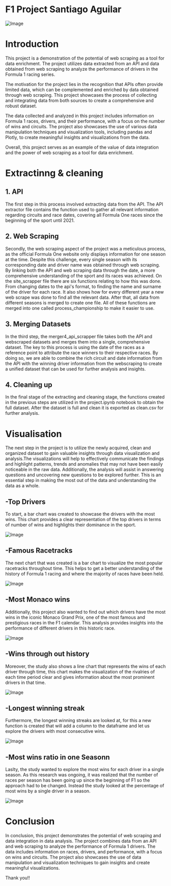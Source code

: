 # F1 Project Santiago Aguilar

![Image](img/portada.png)

# Introduction

This project is a demonstration of the potential of web scraping as a tool for data enrichment. The project utilizes data extracted from an API and data obtained from web scraping to analyze the performance of drivers in the Formula 1 racing series.

The motivation for the project lies in the recognition that APIs often provide limited data, which can be complemented and enriched by data obtained through web scraping. This project showcases the process of collecting and integrating data from both sources to create a comprehensive and robust dataset.

The data collected and analyzed in this project includes information on Formula 1 races, drivers, and their performance, with a focus on the number of wins and circuits. The project also showcases the use of various data manipulation techniques and visualization tools, including pandas and Plotly, to create meaningful insights and visualizations from the data.

Overall, this project serves as an example of the value of data integration and the power of web scraping as a tool for data enrichment.

# Extractinng & cleaning 

## 1. API
The first step in this process involved extracting data from the API. The API extractor file contains the function used to gather all relevant information regarding circuits and race dates, covering all Formula One races since the beginning of the sport until 2021.

## 2. Web Scraping
Secondly, the web scraping aspect of the project was a meticulous process, as the official Formula One website only displays information for one season at the time. Despite this challenge, every single season with its corresponding date and driver name was obtained through web scraping. By linking both the API and web scraping data through the date, a more comprehensive understanding of the sport and its races was achieved. On the site_scrapper file there are six functions relating to how this was done. From changing dates to the api's format, to finding the name and surname of the driver for each race. It also shows how for every different year a new web scrape was done to find all the relevant data. After that, all data from different seasons is merged to create one file. All of these functions are merged into one called process_championship to make it easier to use. 

## 3. Merging Datasets
In the third step, the merger4_api_scrapper file takes both the API and webscraped datasets and merges them into a single, comprehensive dataset. The key to this process is using the date of the races as a reference point to attribute the race winners to their respective races. By doing so, we are able to combine the rich circuit and date information from the API with the winning driver information from the webscraping to create a unified dataset that can be used for further analysis and insights.

## 4. Cleaning up
In the final stage of the extracting and cleaning stage, the functions created in the previous steps are utilized in the project.ipynb notebook to obtain the full dataset. After the dataset is full and clean it is exported as clean.csv for further analysis.

# Visualisation

The next step in the project is to utilize the newly acquired, clean and organized dataset to gain valuable insights through data visualization and analysis.The visualizations will help to effectively communicate the findings and highlight patterns, trends and anomalies that may not have been easily noticeable in the raw data. Additionally, the analysis will assist in answering questions and uncovering new questions to be explored further. This is an essential step in making the most out of the data and understanding the data as a whole.

## -Top Drivers
To start, a bar chart was created to showcase the drivers with the most wins. This chart provides a clear representation of the top drivers in terms of number of wins and highlights their dominance in the sport. 

![Image](img/1.png)

## -Famous Racetracks
The next chart that was created is a bar chart to visualize the most popular racetracks throughout time. This helps to get a better understanding of the history of Formula 1 racing and where the majority of races have been held.

![Image](img/2.png)

## -Most Monaco wins
Additionally, this project also wanted to find out which drivers have the most wins in the iconic Monaco Grand Prix, one of the most famous and prestigious races in the F1 calendar. This analysis provides insights into the performance of different drivers in this historic race.

![Image](img/3.png)

## -Wins through out history
Moreover, the study also shows a line chart that represents the wins of each driver through time, this chart makes the visualization of the rivalries of each time period clear and gives information about the most prominent drivers in that time. 

![Image](img/4.png)

## -Longest winning streak
Furthermore, the longest winning streaks are looked at, for this a new function is created that will add a column to the dataframe and let us explore the drivers with most consecutive wins.

![Image](img/5.png)

## -Most wins ratio in one Seasonn
Laslty, the study wanted to explore the most wins for each driver in a single season. As this research was ongoing, it was realized that the number of races per season has been going up since the beginning of F1 so the approach had to be changed. Instead the study looked at the  percentage of most wins by a single driver in a season. 

![Image](img/6.png)

# Conclusion
In conclusion, this project demonstrates the potential of web scraping and data integration in data analysis. The project combines data from an API and web scraping to analyze the performance of Formula 1 drivers. The data includes information on races, drivers, and performance, with a focus on wins and circuits. The project also showcases the use of data manipulation and visualization techniques to gain insights and create meaningful visualizations.

Thank you!!